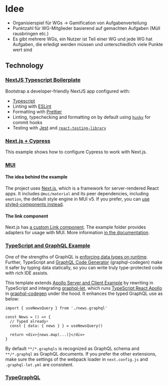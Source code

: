 # Idee

- Organisierspiel für WGs &rarr; Gamification von Aufgabenverteilung
- Punktzahl für WG-Mitglieder basierend auf gemachten Aufgaben (Müll rausbringen etc.)
- Es gibt mehrere WGs, ein Nutzer ist Teil einer WG und jede WG hat Aufgaben, die erledigt werden müssen und unterschiedlich viele Punkte wert sind

## Technology

### [NextJS Typescript Boilerplate](https://github.com/vercel/next.js/tree/master/examples/with-typescript-eslint-jest)

Bootstrap a developer-friendly NextJS app configured with:

- [Typescript](https://www.typescriptlang.org/)
- Linting with [ESLint](https://eslint.org/)
- Formatting with [Prettier](https://prettier.io/)
- Linting, typechecking and formatting on by default using [`husky`](https://github.com/typicode/husky) for commit hooks
- Testing with [Jest](https://jestjs.io/) and [`react-testing-library`](https://testing-library.com/docs/react-testing-library/intro)

### [Next.js + Cypress](https://github.com/vercel/next.js/tree/canary/examples/with-cypress)

This example shows how to configure Cypress to work with Next.js.

### [MUI](https://github.com/mui-org/material-ui/tree/master/examples/nextjs-with-typescript)

#### The idea behind the example

The project uses [Next.js](https://github.com/vercel/next.js), which is a framework for server-rendered React apps.
It includes `@mui/material` and its peer dependencies, including `emotion`, the default style engine in MUI v5. If you prefer, you can [use styled-components instead](https://mui.com/guides/interoperability/#styled-components).

#### The link component

Next.js has [a custom Link component](https://nextjs.org/docs/api-reference/next/link).
The example folder provides adapters for usage with MUI.
More information [in the documentation](https://mui.com/guides/routing/#next-js).

### [TypeScript and GraphQL Example](https://github.com/vercel/next.js/tree/canary/examples/with-typescript-graphql)

One of the strengths of GraphQL is [enforcing data types on runtime](https://graphql.github.io/graphql-spec/June2018/#sec-Value-Completion). Further, TypeScript and [GraphQL Code Generator](https://graphql-code-generator.com/) (graphql-codegen) make it safer by typing data statically, so you can write truly type-protected code with rich IDE assists.

This template extends [Apollo Server and Client Example](https://github.com/vercel/next.js/tree/canary/examples/api-routes-apollo-server-and-client#readme) by rewriting in TypeScript and integrating [graphql-let](https://github.com/piglovesyou/graphql-let#readme), which runs [TypeScript React Apollo](https://graphql-code-generator.com/docs/plugins/typescript-react-apollo) in [graphql-codegen](https://github.com/dotansimha/graphql-code-generator#readme) under the hood. It enhances the typed GraphQL use as below:

```tsx
import { useNewsQuery } from './news.graphql'

const News = () => {
  // Typed already️⚡️
  const { data: { news } } = useNewsQuery()

  return <div>{news.map(...)}</div>
}
```

By default `**/*.graphqls` is recognized as GraphQL schema and `**/*.graphql` as GraphQL documents. If you prefer the other extensions, make sure the settings of the webpack loader in `next.config.js` and `.graphql-let.yml` are consistent.

### [TypeGraphQL](https://typegraphql.com/)
